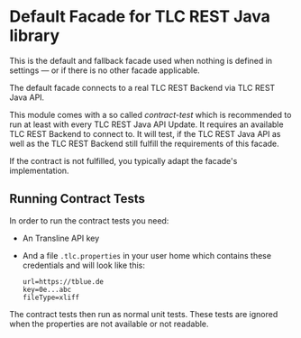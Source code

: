 # Default Facade for TLC REST Java library

This is the default and fallback facade used when nothing is defined in
settings &mdash; or if there is no other facade applicable.

The default facade connects to a real TLC REST Backend via TLC REST Java API.

This module comes with a so called _contract-test_ which is recommended to run
at least with every TLC REST Java API Update. It requires an available TLC
REST Backend to connect to. It will test, if the TLC REST Java API as well as the
TLC REST Backend still fulfill the requirements of this facade.

If the contract is not fulfilled, you typically adapt the facade's implementation.

## Running Contract Tests
 
 In order to run the contract tests you need:
 
 * An Transline API key
 * And a file `.tlc.properties` in your user home which contains these
     credentials and will look like this:
     
     ```properties
     url=https://tblue.de
     key=0e...abc
     fileType=xliff
     ```
     
 The contract tests then run as normal unit tests. These tests are ignored
 when the properties are not available or not readable.
 
